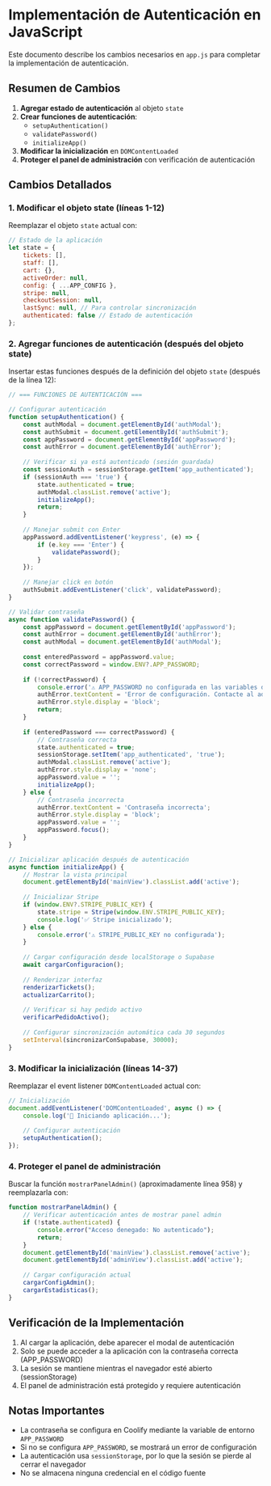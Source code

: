 # Implementación de Autenticación en JavaScript

Este documento describe los cambios necesarios en `app.js` para completar la implementación de autenticación.

## Resumen de Cambios

1. **Agregar estado de autenticación** al objeto `state`
2. **Crear funciones de autenticación**:
   - `setupAuthentication()`
   - `validatePassword()`
   - `initializeApp()`
3. **Modificar la inicialización** en `DOMContentLoaded`
4. **Proteger el panel de administración** con verificación de autenticación

## Cambios Detallados

### 1. Modificar el objeto state (líneas 1-12)

Reemplazar el objeto `state` actual con:

```javascript
// Estado de la aplicación
let state = {
    tickets: [],
    staff: [],
    cart: {},
    activeOrder: null,
    config: { ...APP_CONFIG },
    stripe: null,
    checkoutSession: null,
    lastSync: null, // Para controlar sincronización
    authenticated: false // Estado de autenticación
};
```

### 2. Agregar funciones de autenticación (después del objeto state)

Insertar estas funciones después de la definición del objeto `state` (después de la línea 12):

```javascript
// === FUNCIONES DE AUTENTICACIÓN ===

// Configurar autenticación
function setupAuthentication() {
    const authModal = document.getElementById('authModal');
    const authSubmit = document.getElementById('authSubmit');
    const appPassword = document.getElementById('appPassword');
    const authError = document.getElementById('authError');
    
    // Verificar si ya está autenticado (sesión guardada)
    const sessionAuth = sessionStorage.getItem('app_authenticated');
    if (sessionAuth === 'true') {
        state.authenticated = true;
        authModal.classList.remove('active');
        initializeApp();
        return;
    }
    
    // Manejar submit con Enter
    appPassword.addEventListener('keypress', (e) => {
        if (e.key === 'Enter') {
            validatePassword();
        }
    });
    
    // Manejar click en botón
    authSubmit.addEventListener('click', validatePassword);
}

// Validar contraseña
async function validatePassword() {
    const appPassword = document.getElementById('appPassword');
    const authError = document.getElementById('authError');
    const authModal = document.getElementById('authModal');
    
    const enteredPassword = appPassword.value;
    const correctPassword = window.ENV?.APP_PASSWORD;
    
    if (!correctPassword) {
        console.error('⚠️ APP_PASSWORD no configurada en las variables de entorno');
        authError.textContent = 'Error de configuración. Contacte al administrador.';
        authError.style.display = 'block';
        return;
    }
    
    if (enteredPassword === correctPassword) {
        // Contraseña correcta
        state.authenticated = true;
        sessionStorage.setItem('app_authenticated', 'true');
        authModal.classList.remove('active');
        authError.style.display = 'none';
        appPassword.value = '';
        initializeApp();
    } else {
        // Contraseña incorrecta
        authError.textContent = 'Contraseña incorrecta';
        authError.style.display = 'block';
        appPassword.value = '';
        appPassword.focus();
    }
}

// Inicializar aplicación después de autenticación
async function initializeApp() {
    // Mostrar la vista principal
    document.getElementById('mainView').classList.add('active');
    
    // Inicializar Stripe
    if (window.ENV?.STRIPE_PUBLIC_KEY) {
        state.stripe = Stripe(window.ENV.STRIPE_PUBLIC_KEY);
        console.log('✅ Stripe inicializado');
    } else {
        console.error('⚠️ STRIPE_PUBLIC_KEY no configurada');
    }
    
    // Cargar configuración desde localStorage o Supabase
    await cargarConfiguracion();
    
    // Renderizar interfaz
    renderizarTickets();
    actualizarCarrito();
    
    // Verificar si hay pedido activo
    verificarPedidoActivo();
    
    // Configurar sincronización automática cada 30 segundos
    setInterval(sincronizarConSupabase, 30000);
}
```

### 3. Modificar la inicialización (líneas 14-37)

Reemplazar el event listener `DOMContentLoaded` actual con:

```javascript
// Inicialización
document.addEventListener('DOMContentLoaded', async () => {
    console.log('🚀 Iniciando aplicación...');
    
    // Configurar autenticación
    setupAuthentication();
});
```

### 4. Proteger el panel de administración

Buscar la función `mostrarPanelAdmin()` (aproximadamente línea 958) y reemplazarla con:

```javascript
function mostrarPanelAdmin() {
    // Verificar autenticación antes de mostrar panel admin
    if (!state.authenticated) {
        console.error("Acceso denegado: No autenticado");
        return;
    }
    document.getElementById('mainView').classList.remove('active');
    document.getElementById('adminView').classList.add('active');
    
    // Cargar configuración actual
    cargarConfigAdmin();
    cargarEstadisticas();
}
```

## Verificación de la Implementación

1. Al cargar la aplicación, debe aparecer el modal de autenticación
2. Solo se puede acceder a la aplicación con la contraseña correcta (APP_PASSWORD)
3. La sesión se mantiene mientras el navegador esté abierto (sessionStorage)
4. El panel de administración está protegido y requiere autenticación

## Notas Importantes

- La contraseña se configura en Coolify mediante la variable de entorno `APP_PASSWORD`
- Si no se configura `APP_PASSWORD`, se mostrará un error de configuración
- La autenticación usa `sessionStorage`, por lo que la sesión se pierde al cerrar el navegador
- No se almacena ninguna credencial en el código fuente